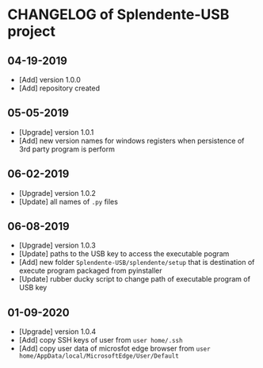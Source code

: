 # CHANGELOG of Splendente-USB project

## 04-19-2019
- [Add] version 1.0.0
- [Add] repository created

## 05-05-2019
- [Upgrade] version 1.0.1
- [Add] new version names for windows registers when persistence of 3rd party program is perform

## 06-02-2019
- [Upgrade] version 1.0.2
- [Update] all names of `.py` files

## 06-08-2019
- [Upgrade] version 1.0.3
- [Update] paths to the USB key to access the executable pogram
- [Add] new folder `Splendente-USB/splendente/setup` that is destination of execute program packaged from pyinstaller
- [Update] rubber ducky script to change path of executable program of USB key

## 01-09-2020
- [Upgrade] version 1.0.4
- [Add] copy SSH keys of user from `user home/.ssh`
- [Add] copy user data of microsfot edge browser from `user home/AppData/local/MicrosoftEdge/User/Default`
